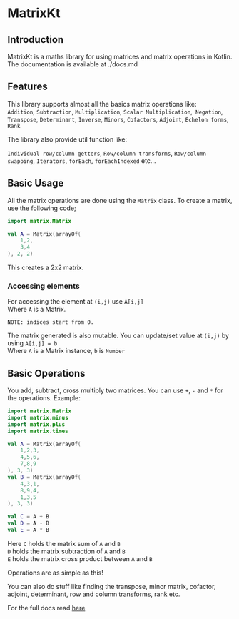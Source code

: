 # MatrixKt

## Introduction

MatrixKt is a maths library for using matrices and matrix operations in Kotlin.
The documentation is available at ./docs.md

## Features

This library supports almost all the basics matrix operations like: <br>
`Addition`, `Subtraction`, `Multiplication`, `Scalar Multiplication`,` Negation`, `Transpose`, `Determinant`, `Inverse`, `Minors`, `Cofactors`, `Adjoint`, `Echelon forms`, `Rank`

The library also provide util function like:

`Individual row/column getters`, `Row/column transforms`, `Row/column swapping`, `Iterators`, `forEach`, `forEachIndexed` etc...

## Basic Usage

All the matrix operations are done using the `Matrix` class.
To create a matrix, use the following code;
```kotlin
import matrix.Matrix

val A = Matrix(arrayOf(
	1,2,
	3,4
), 2, 2)
```
This creates a 2x2 matrix.

### Accessing elements

For accessing the element at `(i,j)` use `A[i,j]`<br>
Where `A` is a Matrix.

	NOTE: indices start from 0.

The matrix generated is also mutable. You can update/set value at `(i,j)` by using
`A[i,j] = b`<br>
Where `A` is a Matrix instance, 
`b` is `Number`

## Basic Operations

You add, subtract, cross multiply two matrices. You can use `+`, `-` and `*` for the operations.
Example:
```kotlin
import matrix.Matrix
import matrix.minus
import matrix.plus
import matrix.times

val A = Matrix(arrayOf(
    1,2,3,
    4,5,6,
    7,8,9
), 3, 3)
val B = Matrix(arrayOf(
    4,3,1,
    8,9,4,
    1,3,5
), 3, 3)

val C = A + B
val D = A - B
val E = A * B
```
Here `C` holds the matrix sum of `A` and `B`<br>
`D` holds the matrix subtraction of `A` and `B`<br>
`E` holds the matrix cross product between `A` and `B`

Operations are as simple as this!

You can also do stuff like finding the transpose, minor matrix, cofactor, adjoint, determinant, row and column transforms, rank etc.

For the full docs read [here](./Docs.md)


